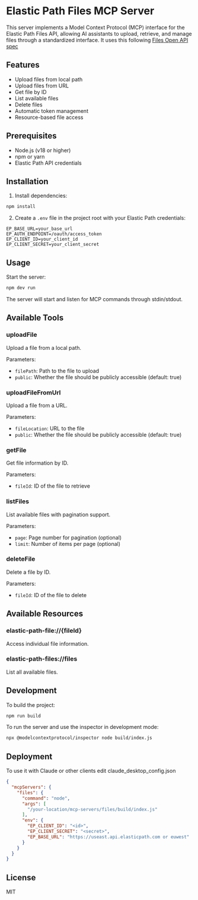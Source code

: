 # Elastic Path Files MCP Server

This server implements a Model Context Protocol (MCP) interface for the Elastic Path Files API, allowing AI assistants to upload, retrieve, and manage files through a standardized interface. It uses this following [Files Open API spec](https://elasticpath.dev/assets/openapispecs/files/files.yaml)

## Features

- Upload files from local path
- Upload files from URL
- Get file by ID
- List available files
- Delete files
- Automatic token management
- Resource-based file access

## Prerequisites

- Node.js (v18 or higher)
- npm or yarn
- Elastic Path API credentials

## Installation

1. Install dependencies:
```bash
npm install
```

2. Create a `.env` file in the project root with your Elastic Path credentials:
```env
EP_BASE_URL=your_base_url
EP_AUTH_ENDPOINT=/oauth/access_token
EP_CLIENT_ID=your_client_id
EP_CLIENT_SECRET=your_client_secret
```

## Usage

Start the server:
```bash
npm dev run
```

The server will start and listen for MCP commands through stdin/stdout.

## Available Tools

### uploadFile
Upload a file from a local path.

Parameters:
- `filePath`: Path to the file to upload
- `public`: Whether the file should be publicly accessible (default: true)

### uploadFileFromUrl
Upload a file from a URL.

Parameters:
- `fileLocation`: URL to the file
- `public`: Whether the file should be publicly accessible (default: true)

### getFile
Get file information by ID.

Parameters:
- `fileId`: ID of the file to retrieve

### listFiles
List available files with pagination support.

Parameters:
- `page`: Page number for pagination (optional)
- `limit`: Number of items per page (optional)

### deleteFile
Delete a file by ID.

Parameters:
- `fileId`: ID of the file to delete

## Available Resources

### elastic-path-file://{fileId}
Access individual file information.

### elastic-path-files://files
List all available files.

## Development

To build the project:
```bash
npm run build
```


To run the server and use the inspector in development mode:

```bash
npx @modelcontextprotocol/inspector node build/index.js
```

## Deployment 
To use it with Claude or other clients
edit claude_desktop_config.json
```json
{
  "mcpServers": {
    "files": {
      "command": "node",
      "args": [
        "/your-location/mcp-servers/files/build/index.js"
      ],
      "env": {
        "EP_CLIENT_ID": "<id>",
        "EP_CLIENT_SECRET": "<secret>",
        "EP_BASE_URL": "https://useast.api.elasticpath.com or euwest"
      }
    }
  }
}
```
## License

MIT 